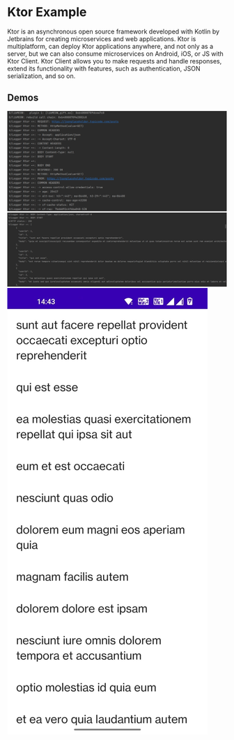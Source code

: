 # Ktor Example

Ktor is an asynchronous open source framework developed with Kotlin by Jetbrains for creating microservices and web applications.
Ktor is multiplatform, can deploy Ktor applications anywhere, and not only as a server, but we can also consume microservices on Android, iOS, or JS with Ktor Client. Ktor Client allows you to make requests and handle responses, extend its functionality with features, such as authentication, JSON serialization, and so on.

## Demos

![demo](demo/Screenshot1.png)
![demo](demo/Screenshot2.png)
![demo](demo/Screenshot3.jpeg)
